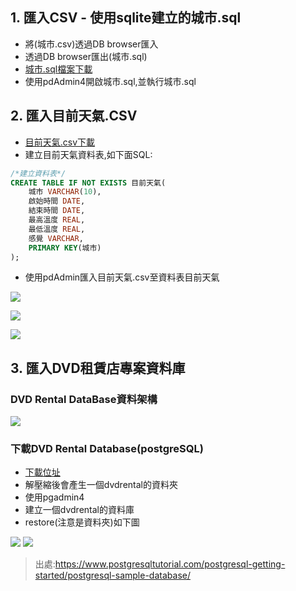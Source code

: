 ## 1. 匯入CSV - 使用sqlite建立的城市.sql
- 將(城市.csv)透過DB browser匯入
- 透過DB browser匯出(城市.sql)
- [城市.sql檔案下載](./其它範例csv/city.sql)
- 使用pdAdmin4開啟城市.sql,並執行城市.sql

## 2. 匯入目前天氣.CSV

- [目前天氣.csv下載](./其它範例csv/目前天氣.sql)
- 建立目前天氣資料表,如下面SQL:

```sql
/*建立資料表*/
CREATE TABLE IF NOT EXISTS 目前天氣(
	城市 VARCHAR(10),
	啟始時間 DATE,
	結束時間 DATE,
	最高溫度 REAL,
	最低溫度 REAL,
	感覺 VARCHAR,
	PRIMARY KEY(城市)
);
```

- 使用pdAdmin匯入目前天氣.csv至資料表目前天氣

![](./images/pic1.png)

![](./images/pic2.png)

![](./images/pic3.png)

## 3. 匯入DVD租賃店專案資料庫

### DVD Rental DataBase資料架構

![](./images/dvd-rental-sample-database-diagram.png)

### 下載DVD Rental Database(postgreSQL)
- [下載位址](./dvd_rental_database/)
- 解壓縮後會產生一個dvdrental的資料夾
- 使用pgadmin4
- 建立一個dvdrental的資料庫
- restore(注意是資料夾)如下圖

![](./images/pic4.png)
![](./images/pic5.png)


> 出處:https://www.postgresqltutorial.com/postgresql-getting-started/postgresql-sample-database/


